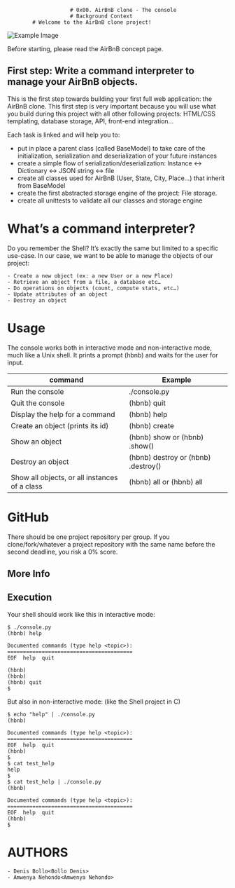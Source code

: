                         # 0x00. AirBnB clone - The console
                        # Background Context
            # Welcome to the AirBnB clone project!

![Example Image](C:\Users\hp\Downloads)


Before starting, please read the AirBnB concept page.
## First step: Write a command interpreter to manage your AirBnB objects.

This is the first step towards building your first full web application: the AirBnB clone. This first step is very important because you will use what you build during this project with all other following projects: HTML/CSS templating, database storage, API, front-end integration…

Each task is linked and will help you to:
- put in place a parent class (called BaseModel) to take care of the initialization, serialization and deserialization of your future instances
- create a simple flow of serialization/deserialization: Instance <-> Dictionary <-> JSON string <-> file
- create all classes used for AirBnB (User, State, City, Place…) that inherit from BaseModel
- create the first abstracted storage engine of the project: File storage.
- create all unittests to validate all our classes and storage engine
# What’s a command interpreter?
Do you remember the Shell? It’s exactly the same but limited to a specific use-case. In our case, we want to be able to manage the objects of our project:

    - Create a new object (ex: a new User or a new Place)
    - Retrieve an object from a file, a database etc…
    - Do operations on objects (count, compute stats, etc…)
    - Update attributes of an object
    - Destroy an object
# Usage
The console works both in interactive mode and non-interactive mode, much like a Unix shell. It prints a prompt (hbnb) and waits for the user for input.

| command| Example |
| ---------|----------|
| Run the console	| ./console.py | 
| Quit the console	 | (hbnb) quit | 
| Display the help for a command | (hbnb) help <command> | 
| Create an object (prints its id) | (hbnb) create <class>
| Show an object | (hbnb) show <class> <id> or (hbnb) <class>.show(<id>)
| Destroy an object | (hbnb) destroy <class> <id> or (hbnb) <class>.destroy(<id>)
| Show all objects, or all instances of a class | (hbnb) all or (hbnb) all <class>


# GitHub
There should be one project repository per group. If you clone/fork/whatever a project repository with the same name before the second deadline, you risk a 0% score.

## More Info
## Execution
Your shell should work like this in interactive mode:

```
$ ./console.py
(hbnb) help

Documented commands (type help <topic>):
========================================
EOF  help  quit

(hbnb) 
(hbnb) 
(hbnb) quit
$
```
But also in non-interactive mode: (like the Shell project in C)

```
$ echo "help" | ./console.py
(hbnb)

Documented commands (type help <topic>):
========================================
EOF  help  quit
(hbnb) 
$
$ cat test_help
help
$
$ cat test_help | ./console.py
(hbnb)

Documented commands (type help <topic>):
========================================
EOF  help  quit
(hbnb) 
$

```
# AUTHORS
    - Denis Bollo<Bollo Denis>
    - Amwenya Nehondo<Amwenya Nehondo>

